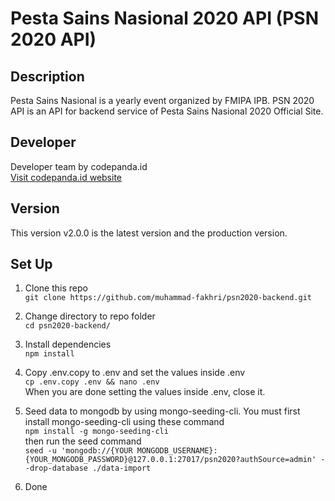 # Pesta Sains Nasional 2020 API (PSN 2020 API)

## Description
Pesta Sains Nasional is a yearly event organized by FMIPA IPB. PSN 2020 API is an API for backend service of Pesta Sains Nasional 2020 Official Site.

## Developer
Developer team by codepanda.id  
[Visit codepanda.id website](https://codepanda.id "codepanda's official site")

## Version
This version v2.0.0 is the latest version and the production version.

## Set Up
1. Clone this repo  
    `git clone https://github.com/muhammad-fakhri/psn2020-backend.git`

2. Change directory to repo folder  
    `cd psn2020-backend/`

3. Install dependencies  
    `npm install`

4. Copy .env.copy to .env and set the values inside .env  
    `cp .env.copy .env && nano .env`  
   When you are done setting the values inside .env, close it.

5. Seed data to mongodb by using mongo-seeding-cli. You must first install mongo-seeding-cli using these command  
    `npm install -g mongo-seeding-cli`  
   then run the seed command  
    `seed -u 'mongodb://{YOUR MONGODB_USERNAME}:{YOUR_MONGODB_PASSWORD}@127.0.0.1:27017/psn2020?authSource=admin' --drop-database ./data-import`

6. Done
